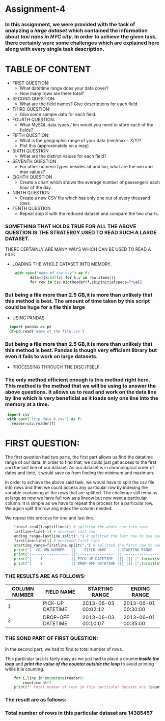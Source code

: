 # Assignment-4
### In this assignment, we were provided with the task of analyzing a ***large dataset*** which contained the information about ***taxi rides in NYC city***. In order to achieve the given task, there certainly were some challenges which are explained here along with every single task description. 


# TABLE OF CONTENT
- FIRST QUESTION:
  - What datetime range does your data cover?
  - How many rows are there total?
- SECOND QUESTION:
  - What are the field names?  Give descriptions for each field.
- THIRD QUESTION:
  - Give some sample data for each field.
- FOURTH QUESTION:
  - What MySQL data types / len would you need to store each of the fields?
- FIFTH QUESTION:
  - What is the geographic range of your data (min/max - X/Y)?
   - Plot this (approximately on a map)
- SIXTH QUESTION
  - What are the distinct values for each field?
- SEVENTH QUESTION
  - For other numeric types besides lat and lon, what are the min and max values?
- EIGHTH QUESTION
  - Create a chart which shows the average number of passengers each hour of the day.
- NINTH QUESTION
  - Create a new CSV file which has only one out of every thousand rows.
- TENTH QUESTION
  - Repeat step 8 with the reduced dataset and compare the two charts.


### SOMETHING THAT HOLDS TRUE FOR ALL THE ABOVE QUESTION IS THE STRATERGY USED TO READ SUCH A LARGE DATASET. 

THERE CERTAINLY ARE MANY WAYS WHICH CAN BE USED TO READ A FILE:
- LOADING THE WHOLE DATASET INTO MEMORY.
  
  
  ```python
   with open("name_of_csv.csv") as f:
          data=[{k:str(v) for k,v in row.items()}
          for row in csv.DictReader(f,skipinitialspace=True}]
   ```
   
### But being a file more than 2.5 GB,it is more than unlikely that this method is best. The amount of time taken by this script could be huge for a file this large


- USING PANDAS:


```python
  import pandas as pd 
  df=pd.read('name_of_the file.csv')
   ```
 ### But being a file more than 2.5 GB,it is more than unlikely that this method is best. Pandas is though very efficient library but even it fails to work on large datasets.
   
- PROCESSING THROUGH THE DISC ITSELF.

### The only method efficient enough is this method right here. This method is the method that we will be using to answer the above questions. It allows us to read and work on the data line by line which is very beneficial as it loads only one line into the memory at a time. 

```python
 import csv
 with open('trip_data_6.csv') as f:
   reader=csv.reader(f)
   ```
# FIRST QUESTION:
 
The first question had two parts, the first part allows us find the datatime range of our data. In order to find that, we could just get access to the first and the last line of our dataset. As our dataset is in chronological order of dates and time, it would save us from finding the minimum and maximum.
 
In order to achieve the above said task, we would have to split the csv file into rows and then we could access any particular row by indexing the variable containing all the rows that are splitted. The challenge still remains at large as now we have full row as a lineow  but now want a particular column. It is simple as we have to repeat the process for a particular row. We again split the row ang index the column needed. 

We repeat this process for one and last line.

```python
    line=f.read().splitlines() # splitted the whole csv into rows
    lastline=line[-1] # accessed last row
    ending_range=lastline.split(",") # splitted the last row to use indexing to get particular columns
    firstline=line[1] # accessed first line
    starting_range=firstline.split(",") # splitted the first row to use indexing to get particular columns
    print("|  COLUMN NUMBER   ||    FIELD NAME     | STARTING RANGE     |  ENDING RANGE      |")
    print("|-----------------:||:-----------------:|: -----------------:| :----------------: |")
    print("|    1             || PICK-UP DATETIME  |{} |{} |".format(starting_range[5],ending_range[5])) # accessed the pickup datetime column
    print("|    2             || DROP-OFF DATETIME |{} |{} |".format(starting_range[6],ending_range[6])) # accessed the drop-off datetime column
```
### THE RESULTS ARE AS FOLLOWS:

|  COLUMN NUMBER   |    FIELD NAME     | STARTING RANGE     |  ENDING RANGE      |
|-----------------|-----------------| -----------------| ---------------- |
|    1             | PICK-UP DATETIME  |2013-06-03 00:02:12 |2013-06-01 00:30:00 |
|    2             | DROP-OFF DATETIME |2013-06-03 00:10:07 |2013-06-01 00:35:00 |

### THE SOND PART OF FIRST QUESTION:

In the second part, we had to find to total number of rows.


This particular task is fairly easy as we just had to place a counter***inside the loop*** and ***print the value of the counter outside the loop*** to avoid printing while it is counting.
```python
    for i,line in enumerate(reader):
        count=count+1
    print(f" Total number of rows in this particular dataset are {count}")
```
### The result are as follows:

### Total number of rows in this particular dataset are 14385457
